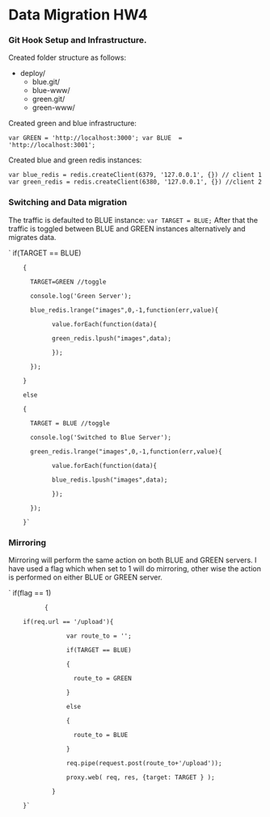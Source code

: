 # Data Migration HW4

### Git Hook Setup and Infrastructure.

Created folder structure as follows:

* deploy/
  * blue.git/
  * blue-www/
  * green.git/
  * green-www/

Created green and blue infrastructure:

` var GREEN = 'http://localhost:3000';
  var BLUE  = 'http://localhost:3001'; `

Created blue and green redis instances:

` var blue_redis = redis.createClient(6379, '127.0.0.1', {}) // client 1
  var green_redis = redis.createClient(6380, '127.0.0.1', {}) //client 2 `


### Switching and Data migration

The traffic is defaulted to BLUE instance: 
`var TARGET = BLUE;`
After that the traffic is toggled between BLUE and GREEN instances alternatively and migrates data.

`    if(TARGET == BLUE)
  
        {
  
          TARGET=GREEN //toggle

          console.log('Green Server');

          blue_redis.lrange("images",0,-1,function(err,value){

                value.forEach(function(data){

                green_redis.lpush("images",data);
       
                });
  
          });
  
        }
  
        else
  
        {
  
          TARGET = BLUE //toggle
  
          console.log('Switched to Blue Server');
  
          green_redis.lrange("images",0,-1,function(err,value){
  
                value.forEach(function(data){
  
                blue_redis.lpush("images",data);
  
                });
  
          });
  
        }`

### Mirroring

Mirroring will perform the same action on both BLUE and GREEN servers. I have used a flag which when set to 1 will do mirroring, other wise the action is performed on either BLUE or GREEN server.

`  if(flag == 1)
  
              {

		if(req.url == '/upload'){
  
                    var route_to = '';
  
                    if(TARGET == BLUE)
  
                    {
  
                      route_to = GREEN
  
                    }
  
                    else
  
                    {
  
                      route_to = BLUE
  
                    }
  
                    req.pipe(request.post(route_to+'/upload'));
  
                    proxy.web( req, res, {target: TARGET } );
  
              	}

		}`


